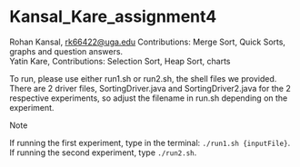# Kansal_Kare_assignment4

Rohan Kansal, rk66422@uga.edu Contributions: Merge Sort, Quick Sorts, graphs and question answers.\
Yatin Kare,  Contributions: Selection Sort, Heap Sort, charts 

To run, please use either run1.sh or run2.sh, the shell files we provided. There are 2 driver files, SortingDriver.java and SortingDriver2.java for the 2 respective experiments, so adjust the filename in run.sh depending on the experiment.
> [!NOTE]
> If running the first experiment, type in the terminal: `./run1.sh {inputFile}`.
> If running the second experiment, type `./run2.sh`.

